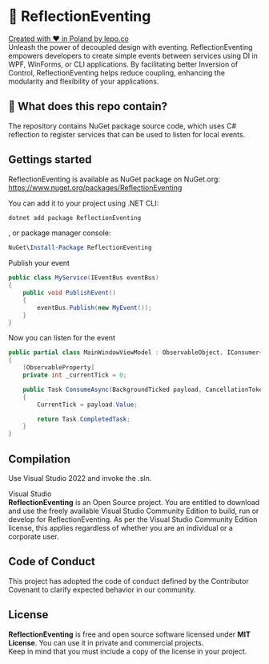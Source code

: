 # 🚎 ReflectionEventing

[Created with ❤ in Poland by lepo.co](https://dev.lepo.co/)  
Unleash the power of decoupled design with eventing. ReflectionEventing empowers developers to create simple events between services using DI in WPF, WinForms, or CLI applications. By facilitating better Inversion of Control, ReflectionEventing helps reduce coupling, enhancing the modularity and flexibility of your applications.

## 👀 What does this repo contain?

The repository contains NuGet package source code, which uses C# reflection to register services that can be used to listen for local events.

## Gettings started

ReflectionEventing is available as NuGet package on NuGet.org:  
https://www.nuget.org/packages/ReflectionEventing

You can add it to your project using .NET CLI:

```powershell
dotnet add package ReflectionEventing
```

, or package manager console:

```powershell
NuGet\Install-Package ReflectionEventing
```

Publish your event

```csharp
public class MyService(IEventBus eventBus)
{
    public void PublishEvent()
    {
        eventBus.Publish(new MyEvent());
    }
}
```

Now you can listen for the event

```csharp
public partial class MainWindowViewModel : ObservableObject, IConsumer<BackgroundTicked>
{
    [ObservableProperty]
    private int _currentTick = 0;

    public Task ConsumeAsync(BackgroundTicked payload, CancellationToken cancellationToken)
    {
        CurrentTick = payload.Value;

        return Task.CompletedTask;
    }
}
```

## Compilation

Use Visual Studio 2022 and invoke the .sln.

Visual Studio  
**ReflectionEventing** is an Open Source project. You are entitled to download and use the freely available Visual Studio Community Edition to build, run or develop for ReflectionEventing. As per the Visual Studio Community Edition license, this applies regardless of whether you are an individual or a corporate user.

## Code of Conduct

This project has adopted the code of conduct defined by the Contributor Covenant to clarify expected behavior in our community.

## License

**ReflectionEventing** is free and open source software licensed under **MIT License**. You can use it in private and commercial projects.  
Keep in mind that you must include a copy of the license in your project.
